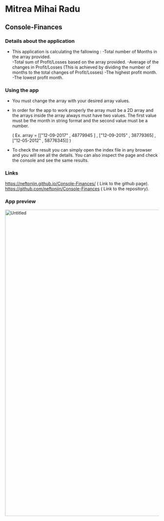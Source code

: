 # Mitrea Mihai Radu

## Console-Finances

### Details about the application

- This application is calculating the fallowing :
  -Total number of Months in the array provided.  
  -Total sum of Profit/Losses based on the array provided.
  -Average of the changes in Profit/Losses (This is achieved by dividing the number of months to the total changes  of Profit/Losses)
  -The highest profit month.
  -The lowest profit month.

### Using the app

- You must change the array with your desired array values.
- In order for the app to work properly the array must be a 2D array and the arrays inside the array always must have two values.
  The first value must be the month in string format and the second value must be a number.

    ( Ex. array = [["12-09-2017" , 48779945 ] , ["12-09-2015" , 38779365] , ["12-05-2012" , 58776345]] )

- To check the result you can simply open the index file in any browser and you will see all the details. You can also inspect the page and check the console and see the same results.

### Links 

 https://neftonjin.github.io/Console-Finances/  (  Link to the github page).
 https://github.com/neftonjin/Console-Finances   (  Link to the repository).

 ### App preview

<img width="1003" alt="Untitled" src="https://user-images.githubusercontent.com/25286630/211146955-0d695602-adfc-4877-b30e-102a54ed5e12.png">
